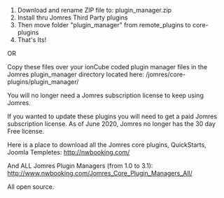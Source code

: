 
1. Download and rename ZIP file to: plugin_manager.zip
2. Install thru Jomres Third Party plugins
3. Then move folder "plugin_manager" from remote_plugins to core-plugins
4. That's Its!

OR

Copy these files over your ionCube coded plugin manager files in the Jomres plugin_manager directory located here:
/jomres/core-plugins/plugin_manager/

You will no longer need a Jomres subscription license to keep using Jomres.

If you wanted to update these plugins you will need to get a paid Jomres subscription license. As of June 2020, Jomres no longer has the 30 day Free license.

Here is a place to download all the Jomres core plugins, QuickStarts, Joomla Templetes:
http://nwbooking.com/

And ALL Jomres Plugin Managers (from 1.0 to 3.1):
http://www.nwbooking.com/Jomres_Core_Plugin_Managers_All/

All open source.
